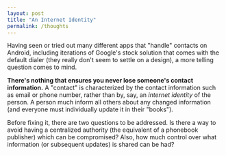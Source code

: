 ```yaml
---
layout: post
title: "An Internet Identity"
permalink: /thoughts
---
```


Having seen or tried out many different apps that "handle" contacts on Android, including iterations of Google's stock solution that comes with the default dialer (they really don't seem to settle on a design), a more telling question comes to mind.

**There's nothing that ensures you never lose someone's contact information.** A "contact" is characterized by the contact information such as email or phone number, rather than by, say, an *internet identity* of the person. A person much inform all others about any changed information (and everyone must individually update it in their "books").

Before fixing it, there are two questions to be addressed. Is there a way to avoid having a centralized authority (the equivalent of a phonebook publisher) which can be compromised? Also, how much control over what information (or subsequent updates) is shared can be had?